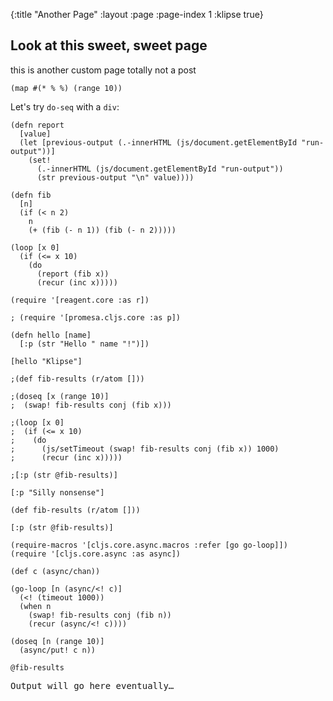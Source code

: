 {:title "Another Page"
 :layout :page
 :page-index 1
 :klipse true}

## Look at this sweet, sweet page

this is another custom page
totally not a post

```klipse-cljs
(map #(* % %) (range 10))
```

Let's try `do-seq` with a `div`:

```klipse-cljs
(defn report
  [value]
  (let [previous-output (.-innerHTML (js/document.getElementById "run-output"))]
    (set!
      (.-innerHTML (js/document.getElementById "run-output"))
      (str previous-output "\n" value))))

(defn fib
  [n]
  (if (< n 2)
    n
    (+ (fib (- n 1)) (fib (- n 2)))))
```

```klipse-cljs
(loop [x 0]
  (if (<= x 10)
    (do
      (report (fib x))
      (recur (inc x)))))
```

```klipse-cljs
(require '[reagent.core :as r])
```

```klipse-cljs
; (require '[promesa.cljs.core :as p])
```

```klipse-reagent
(defn hello [name]
  [:p (str "Hello " name "!")])

[hello "Klipse"]
```

```klipse-reagent
;(def fib-results (r/atom []))

;(doseq [x (range 10)]
;  (swap! fib-results conj (fib x)))

;(loop [x 0]
;  (if (<= x 10)
;    (do
;      (js/setTimeout (swap! fib-results conj (fib x)) 1000)
;      (recur (inc x)))))

;[:p (str @fib-results)]

[:p "Silly nonsense"]
```

```klipse-reagent
(def fib-results (r/atom []))

[:p (str @fib-results)]
```

```klipse-cljs
(require-macros '[cljs.core.async.macros :refer [go go-loop]])
(require '[cljs.core.async :as async])

(def c (async/chan))

(go-loop [n (async/<! c)]
  (<! (timeout 1000))
  (when n
    (swap! fib-results conj (fib n))
    (recur (async/<! c))))

(doseq [n (range 10)]
  (async/put! c n))

@fib-results
```

<div>
  <pre id="run-output">Output will go here eventually…</pre>
</div>
